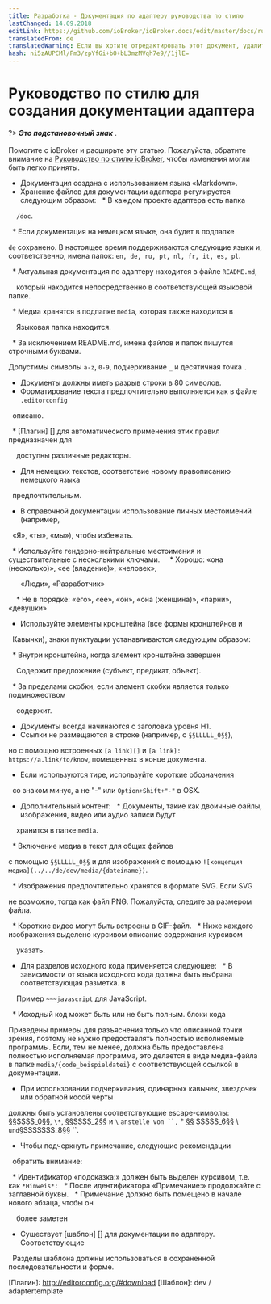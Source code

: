 ```yaml
---
title: Разработка - Документация по адаптеру руководства по стилю
lastChanged: 14.09.2018
editLink: https://github.com/ioBroker/ioBroker.docs/edit/master/docs/ru/dev/adapterdocstyleguide.md
translatedFrom: de
translatedWarning: Если вы хотите отредактировать этот документ, удалите поле «translationFrom», в противном случае этот документ будет снова автоматически переведен
hash: ni5zAUPCMl/Fm3/zpYfGi+bO+bL3mzMVqh7e9//1jlE=
---
```

# Руководство по стилю для создания документации адаптера
?> ***Это подстановочный знак*** . <br><br> Помогите с ioBroker и расширьте эту статью. Пожалуйста, обратите внимание на [Руководство по стилю ioBroker](community/styleguidedoc), чтобы изменения могли быть легко приняты.

* Документация создана с использованием языка «Markdown».
* Хранение файлов для документации адаптера регулируется следующим образом:
  * В каждом проекте адаптера есть папка

    `/doc`.

  * Если документация на немецком языке, она будет в подпапке

`de` сохранено. В настоящее время поддерживаются следующие языки и, соответственно, имена папок: `en, de, ru, pt, nl, fr, it, es, pl`.

  * Актуальная документация по адаптеру находится в файле `README.md`,

    который находится непосредственно в соответствующей языковой папке.

  * Медиа хранятся в подпапке `media`, которая также находится в

    Языковая папка находится.

  * За исключением README.md, имена файлов и папок пишутся строчными буквами.

Допустимы символы `a-z`, `0-9`, подчеркивание `_` и десятичная точка `.`

* Документы должны иметь разрыв строки в 80 символов.
* Форматирование текста предпочтительно выполняется как в файле `.editorconfig`

  описано.

  * [Плагин] [] для автоматического применения этих правил предназначен для

    доступны различные редакторы.

* Для немецких текстов, соответствие новому правописанию немецкого языка

  предпочтительным.

* В справочной документации использование личных местоимений (например,

  «Я», «ты», «мы»), чтобы избежать.

  * Используйте гендерно-нейтральные местоимения и существительные с несколькими ключами.
    * Хорошо: «она (несколько)», «ее (владение)», «человек»,

      «Люди», «Разработчик»

    * Не в порядке: «его», «ее», «он», «она (женщина)», «парни», «девушки»
* Используйте элементы кронштейна (все формы кронштейнов и

  Кавычки), знаки пунктуации устанавливаются следующим образом:

  * Внутри кронштейна, когда элемент кронштейна завершен

    Содержит предложение (субъект, предикат, объект).

  * За пределами скобки, если элемент скобки является только подмножеством

    содержит.

* Документы всегда начинаются с заголовка уровня H1.
* Ссылки не размещаются в строке (например, с `§§LLLLL_0§§`),

но с помощью встроенных `[a link][]` и `[a link]: https://a.link/to/know`, помещенных в конце документа.

* Если используются тире, используйте короткие обозначения

  со знаком минус, а не "-" или `Option+Shift+"-"` в OSX.

* Дополнительный контент:
  * Документы, такие как двоичные файлы, изображения, видео или аудио записи будут

    хранится в папке `media`.

  * Включение медиа в текст для общих файлов

с помощью `§§LLLLL_0§§` и для изображений с помощью `![концепция медиа](../../de/dev/media/{dateiname})`.

  * Изображения предпочтительно хранятся в формате SVG. Если SVG

не возможно, тогда как файл PNG. Пожалуйста, следите за размером файла.

  * Короткие видео могут быть встроены в GIF-файл.
  * Ниже каждого изображения выделено курсивом описание содержания курсивом

    указать.

* Для разделов исходного кода применяется следующее:
  * В зависимости от языка исходного кода должна быть выбрана соответствующая разметка. в

    Пример `~~~javascript` для JavaScript.

  * Исходный код может быть или не быть полным. блоки кода

Приведены примеры для разъяснения только что описанной точки зрения, поэтому не нужно предоставлять полностью исполняемые программы. Если, тем не менее, должна быть предоставлена полностью исполняемая программа, это делается в виде медиа-файла в папке `media/{code_beispieldatei}` с соответствующей ссылкой в документации.

* При использовании подчеркивания, одинарных кавычек, звездочек или обратной косой черты

должны быть установлены соответствующие escape-символы: §§SSSS_0§§, `\*`, §§SSSS_2§§ и ``\`` ` anstelle von ``, ` * §§ SSSSS_6§§ \ ` und `§SSSSSSS_8§§ ``.

* Чтобы подчеркнуть примечание, следующие рекомендации

  обратить внимание:

  * Идентификатор «подсказка:» должен быть выделен курсивом, т.е. как `*Hinweis*:`
  * После идентификатора «Примечание:» продолжайте с заглавной буквы.
  * Примечание должно быть помещено в начале нового абзаца, чтобы он

    более заметен

* Существует [шаблон] [] для документации по адаптеру. Соответствующие

  Разделы шаблона должны использоваться в сохраненной последовательности и форме.

[Плагин]: http://editorconfig.org/#download [Шаблон]: dev / adaptertemplate